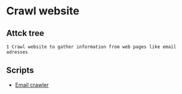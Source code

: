 # Crawl website

## Attck tree

```text
1 Crawl website to gather information from web pages like email adresses
```

## Scripts

* [Email crawler](https://github.com/tymyrddin/reomais/tree/main/email-crawler)

